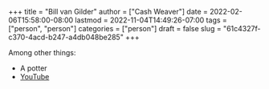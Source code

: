 +++
title = "Bill van Gilder"
author = ["Cash Weaver"]
date = 2022-02-06T15:58:00-08:00
lastmod = 2022-11-04T14:49:26-07:00
tags = ["person", "person"]
categories = ["person"]
draft = false
slug = "61c4327f-c370-4acd-b247-a4db048be285"
+++

Among other things:

-   A potter
-   [YouTube](https://www.youtube.com/c/BillvanGilderPottery)
